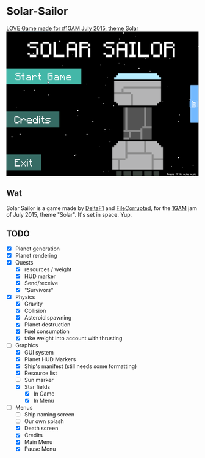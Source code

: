 # Solar-Sailor
LOVE Game made for #1GAM July 2015, theme Solar
![planet generation](capture/gameplay.gif)
## Wat
Solar Sailor is a game made by [DeltaF1](http://twitter.com/starhoppergames) and [FileCorrupted](http://twitter.com/filecorruptedgm), for the [1GAM](http://www.onegameamonth.com/)
jam of July 2015, theme "Solar". It's set in space. Yup.

## TODO
- [x] Planet generation
- [x] Planet rendering
- [x] Quests
  - [x] resources / weight
  - [x] HUD marker
  - [x] Send/receive
  - [x] "Survivors"
- [x] Physics
  - [x] Gravity
  - [x] Collision
  - [x] Asteroid spawning
  - [x] Planet destruction
  - [x] Fuel consumption
  - [x] take weight into account with thrusting
- [ ] Graphics
  - [x] GUI system
  - [x] Planet HUD Markers
  - [x] Ship's manifest (still needs some formatting)
  - [x] Resource list
  - [ ] Sun marker
  - [x] Star fields
    - [x] In Game
    - [x] In Menu
- [ ] Menus
  - [ ] Ship naming screen
  - [ ] Our own splash
  - [x] Death screen
  - [x] Credits
  - [x] Main Menu
  - [x] Pause Menu
